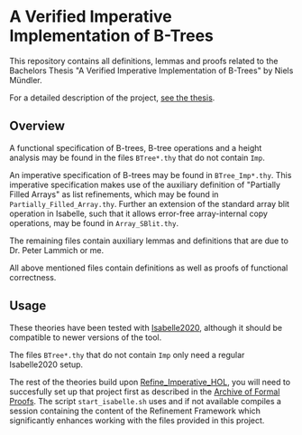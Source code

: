 # A Verified Imperative Implementation of B-Trees

This repository contains all definitions, lemmas and proofs
related to the Bachelors Thesis "A Verified Imperative Implementation of B-Trees"
by Niels Mündler.

For a detailed description of the project, [see the thesis](https://github.com/nielstron/btrees-thesis).

## Overview

A functional specification of B-trees, B-tree operations and a
height analysis may be found in
the files `BTree*.thy` that do not contain `Imp`.

An imperative specification of B-trees may be found in `BTree_Imp*.thy`.
This imperative specification makes use of the auxiliary definition
of "Partially Filled Arrays" as list refinements, which may be found in `Partially_Filled_Array.thy`.
Further an extension of the standard array blit operation in Isabelle,
such that it allows error-free array-internal copy operations,
may be found in `Array_SBlit.thy`.

The remaining files contain auxiliary lemmas and definitions that are due to
Dr. Peter Lammich or me. 

All above mentioned files contain definitions as well as proofs of functional correctness.


## Usage

These theories have been tested with [Isabelle2020](https://isabelle.in.tum.de/website-Isabelle2020/index.html), although it should be compatible to newer versions of the tool.

The files `BTree*.thy` that do not contain `Imp` only need a regular Isabelle2020 setup.

The rest of the theories build upon [Refine_Imperative_HOL](https://www.isa-afp.org/entries/Refine_Imperative_HOL.html), you will need to succesfully set up that project first as described in the [Archive of Formal Proofs](https://www.isa-afp.org/using.html).
The script `start_isabelle.sh` uses and if not available compiles a session
containing the content of the Refinement Framework which significantly enhances
working with the files provided in this project.
